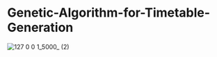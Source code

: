 # Genetic-Algorithm-for-Timetable-Generation
![127 0 0 1_5000_ (2)](https://github.com/Ali-Hasan-Khan28/Genetic-Algorithm-for-Timetable-Generation/assets/101451471/6369610b-328c-43c7-9511-e354ef248170)

